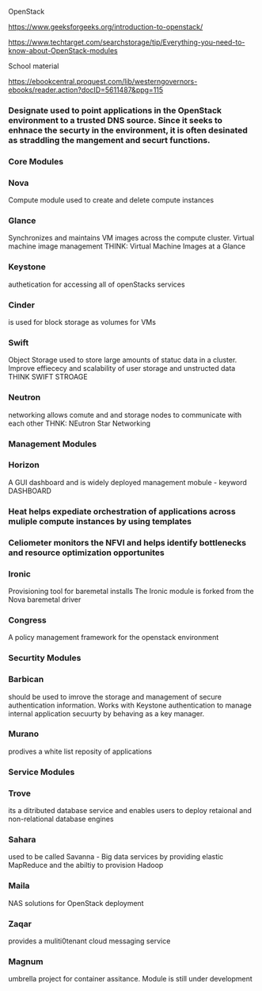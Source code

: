 OpenStack

https://www.geeksforgeeks.org/introduction-to-openstack/

https://www.techtarget.com/searchstorage/tip/Everything-you-need-to-know-about-OpenStack-modules

School material

https://ebookcentral.proquest.com/lib/westerngovernors-ebooks/reader.action?docID=5611487&ppg=115

### Designate used to point applications in the OpenStack environment to a trusted DNS source. Since it seeks to enhnace the securty in the environment, it is often desinated as straddling the mangement and securt functions.




### Core Modules

### Nova 
Compute module used to create and delete compute instances

### Glance
Synchronizes and maintains VM images across the compute cluster. Virtual machine image management THINK: Virtual Machine Images at a Glance

### Keystone
 authetication for accessing all of openStacks services

### Cinder
 is used for block storage as volumes for VMs

### Swift
 Object Storage used to store large amounts of statuc data in a cluster. Improve effiececy and scalability of user storage and unstructed data THINK SWIFT STROAGE

### Neutron
 networking allows comute and and storage nodes to communicate with each other THNK: NEutron Star Networking


### Management Modules 

### Horizon
A GUI dashboard and is widely deployed management mobule - keyword DASHBOARD 

### Heat helps expediate orchestration of applications across muliple compute instances by using templates

### Celiometer monitors the NFVI and helps identify bottlenecks and resource optimization opportunites 

### Ironic 
Provisioning tool for baremetal installs The Ironic module is forked from the Nova baremetal driver

### Congress
A policy management framework for the openstack environment


### Securtity Modules 

### Barbican
 should be used to imrove the storage and management of secure authentication information. Works with Keystone authentication to manage internal application secuurty by behaving as a key manager.

### Murano
 prodives a white list reposity of applications


### Service Modules 

### Trove
 its a ditributed database service and enables users to deploy retaional and non-relational database engines

### Sahara
 used to be called Savanna - Big data services by providing elastic MapReduce and the abiltiy to provision Hadoop

### Maila
 NAS solutions for OpenStack deployment

### Zaqar
 provides a muliti0tenant cloud messaging service

### Magnum
 umbrella project for container assitance. Module is still under development
